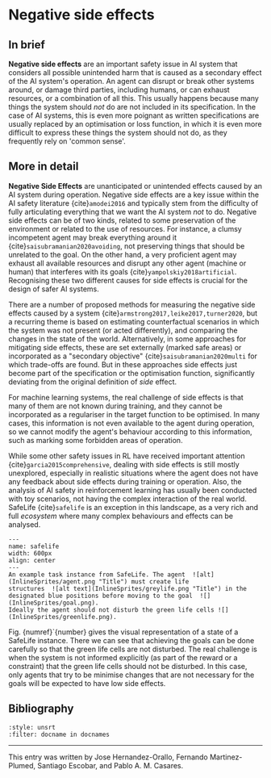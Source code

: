 # Negative side effects


## In brief

**Negative side effects** are an important safety
issue in AI system that considers all possible unintended harm that is
caused as a secondary effect of the AI system's operation. An agent can
disrupt or break other systems around, or damage third parties,
including humans, or can exhaust resources, or a combination of all
this. This usually happens because many things the system should *not*
do are not included in its specification. In the case of AI systems,
this is even more poignant as written specifications are usually
replaced by an optimisation or loss function, in which it is even more
difficult to express these things the system should not do, as they
frequently rely on 'common sense'.

## More in detail

**Negative Side Effects** are unanticipated or
unintended effects caused by an AI system during operation. Negative
side effects are a key issue within the AI safety literature
{cite}`amodei2016` and typically stem from the difficulty of fully
articulating everything that we want the AI system *not* to do. Negative
side effects can be of two kinds, related to some preservation of the
environment or related to the use of resources. For instance, a clumsy
incompetent agent may break everything around it
{cite}`saisubramanian2020avoiding`, not preserving things that should be
unrelated to the goal. On the other hand, a very proficient agent may
exhaust all available resources and disrupt any other agent (machine or
human) that interferes with its goals {cite}`yampolskiy2018artificial`.
Recognising these two different causes for side effects is crucial for
the design of safer AI systems.

There are a number of proposed methods for measuring the negative side
effects caused by a system {cite}`armstrong2017,leike2017,turner2020`,
but a recurring theme is based on estimating counterfactual scenarios in
which the system was not present (or acted differently), and comparing
the changes in the state of the world. Alternatively, in some approaches
for mitigating side effects, these are set externally (marked safe
areas) or incorporated as a "secondary objective"
{cite}`saisubramanian2020multi` for which trade-offs are found. But in these
approaches side effects just become part of the specification or the
optimisation function, significantly deviating from the original
definition of *side* effect.

For machine learning systems, the real challenge of side effects is that
many of them are not known during training, and they cannot be
incorporated as a regulariser in the target function to be optimised. In
many cases, this information is not even available to the agent during
operation, so we cannot modify the agent's behaviour according to this
information, such as marking some forbidden areas of operation.

While some other safety issues in RL have received important attention
{cite}`garcia2015comprehensive`, dealing with side effects is still mostly
unexplored, especially in realistic situations where the agent does not
have any feedback about side effects during training or operation. Also,
the analysis of AI safety in reinforcement learning has usually been
conducted with toy scenarios, not having the complex interaction of the
real world. SafeLife {cite}`safelife` is an exception in this landscape, as a
very rich and full *ecosystem* where many complex behaviours and effects
can be analysed.


```{figure} ./SafeLifelevel7.png
---
name: safelife
width: 600px
align: center
---
An example task instance from SafeLife. The agent  ![alt](InlineSprites/agent.png "Title") must create life
structures  ![alt text](InlineSprites/greylife.png "Title") in the designated blue positions before moving to the goal  ![](InlineSprites/goal.png).
Ideally the agent should not disturb the green life cells ![](InlineSprites/greenlife.png).
```

Fig.  {numref}`{number} <safelife> gives the visual representation of a state
of a SafeLife instance. There we can see that achieving the goals can be
done carefully so that the green life cells are not disturbed. The real
challenge is when the system is not informed explicitly (as part of the
reward or a constraint) that the green life cells should not be
disturbed. In this case, only agents that try to be minimise changes
that are not necessary for the goals will be expected to have low side
effects.





## Bibliography

```{bibliography}
:style: unsrt
:filter: docname in docnames
```

---
 
This entry was written by Jose Hernandez-Orallo, Fernando Martinez-Plumed, Santiago Escobar, and Pablo A. M. Casares.
